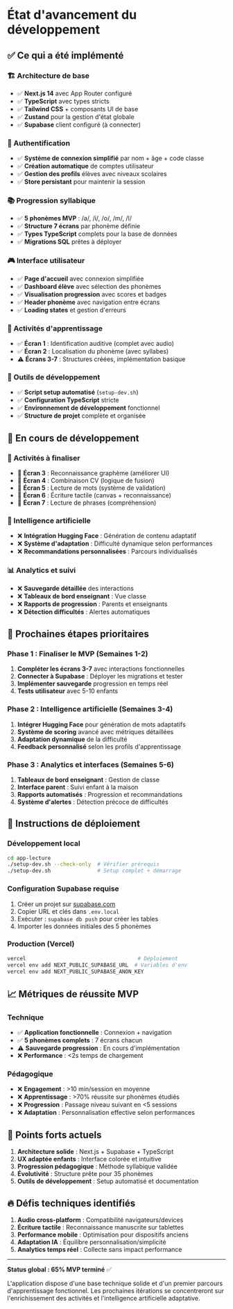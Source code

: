 # État d'avancement du développement

## ✅ Ce qui a été implémenté

### 🏗️ Architecture de base
- ✅ **Next.js 14** avec App Router configuré
- ✅ **TypeScript** avec types stricts
- ✅ **Tailwind CSS** + composants UI de base
- ✅ **Zustand** pour la gestion d'état globale
- ✅ **Supabase** client configuré (à connecter)

### 🔐 Authentification 
- ✅ **Système de connexion simplifié** par nom + âge + code classe
- ✅ **Création automatique** de comptes utilisateur
- ✅ **Gestion des profils** élèves avec niveaux scolaires
- ✅ **Store persistant** pour maintenir la session

### 📚 Progression syllabique
- ✅ **5 phonèmes MVP** : /a/, /i/, /o/, /m/, /l/
- ✅ **Structure 7 écrans** par phonème définie
- ✅ **Types TypeScript** complets pour la base de données
- ✅ **Migrations SQL** prêtes à déployer

### 🎮 Interface utilisateur
- ✅ **Page d'accueil** avec connexion simplifiée
- ✅ **Dashboard élève** avec sélection des phonèmes
- ✅ **Visualisation progression** avec scores et badges
- ✅ **Header phonème** avec navigation entre écrans
- ✅ **Loading states** et gestion d'erreurs

### 🎯 Activités d'apprentissage
- ✅ **Écran 1** : Identification auditive (complet avec audio)
- ✅ **Écran 2** : Localisation du phonème (avec syllabes)
- ⚠️ **Écrans 3-7** : Structures créées, implémentation basique

### 🔧 Outils de développement
- ✅ **Script setup automatisé** (`setup-dev.sh`)
- ✅ **Configuration TypeScript** stricte
- ✅ **Environnement de développement** fonctionnel
- ✅ **Structure de projet** complète et organisée

## 🚧 En cours de développement

### 🎲 Activités à finaliser
- 🔄 **Écran 3** : Reconnaissance graphème (améliorer UI)
- 🔄 **Écran 4** : Combinaison CV (logique de fusion)
- 🔄 **Écran 5** : Lecture de mots (système de validation)
- 🔄 **Écran 6** : Écriture tactile (canvas + reconnaissance)
- 🔄 **Écran 7** : Lecture de phrases (compréhension)

### 🤖 Intelligence artificielle
- ❌ **Intégration Hugging Face** : Génération de contenu adaptatif
- ❌ **Système d'adaptation** : Difficulté dynamique selon performances
- ❌ **Recommandations personnalisées** : Parcours individualisés

### 📊 Analytics et suivi
- ❌ **Sauvegarde détaillée** des interactions
- ❌ **Tableaux de bord enseignant** : Vue classe
- ❌ **Rapports de progression** : Parents et enseignants
- ❌ **Détection difficultés** : Alertes automatiques

## 🎯 Prochaines étapes prioritaires

### Phase 1 : Finaliser le MVP (Semaines 1-2)
1. **Compléter les écrans 3-7** avec interactions fonctionnelles
2. **Connecter à Supabase** : Déployer les migrations et tester
3. **Implémenter sauvegarde** progression en temps réel
4. **Tests utilisateur** avec 5-10 enfants

### Phase 2 : Intelligence artificielle (Semaines 3-4)
1. **Intégrer Hugging Face** pour génération de mots adaptatifs
2. **Système de scoring** avancé avec métriques détaillées
3. **Adaptation dynamique** de la difficulté
4. **Feedback personnalisé** selon les profils d'apprentissage

### Phase 3 : Analytics et interfaces (Semaines 5-6)
1. **Tableaux de bord enseignant** : Gestion de classe
2. **Interface parent** : Suivi enfant à la maison
3. **Rapports automatisés** : Progression et recommandations
4. **Système d'alertes** : Détection précoce de difficultés

## 🚀 Instructions de déploiement

### Développement local
```bash
cd app-lecture
./setup-dev.sh --check-only  # Vérifier prérequis
./setup-dev.sh               # Setup complet + démarrage
```

### Configuration Supabase requise
1. Créer un projet sur [supabase.com](https://supabase.com)
2. Copier URL et clés dans `.env.local`
3. Exécuter : `supabase db push` pour créer les tables
4. Importer les données initiales des 5 phonèmes

### Production (Vercel)
```bash
vercel                                    # Déploiement
vercel env add NEXT_PUBLIC_SUPABASE_URL  # Variables d'env
vercel env add NEXT_PUBLIC_SUPABASE_ANON_KEY
```

## 📈 Métriques de réussite MVP

### Technique
- ✅ **Application fonctionnelle** : Connexion + navigation
- ✅ **5 phonèmes complets** : 7 écrans chacun
- ⚠️ **Sauvegarde progression** : En cours d'implémentation
- ❌ **Performance** : <2s temps de chargement

### Pédagogique  
- ❌ **Engagement** : >10 min/session en moyenne
- ❌ **Apprentissage** : >70% réussite sur phonèmes étudiés
- ❌ **Progression** : Passage niveau suivant en <5 sessions
- ❌ **Adaptation** : Personnalisation effective selon performances

## 🎉 Points forts actuels

1. **Architecture solide** : Next.js + Supabase + TypeScript
2. **UX adaptée enfants** : Interface colorée et intuitive  
3. **Progression pédagogique** : Méthode syllabique validée
4. **Évolutivité** : Structure prête pour 35 phonèmes
5. **Outils de développement** : Setup automatisé et documentation

## 🔥 Défis techniques identifiés

1. **Audio cross-platform** : Compatibilité navigateurs/devices
2. **Écriture tactile** : Reconnaissance manuscrite sur tablettes
3. **Performance mobile** : Optimisation pour dispositifs anciens
4. **Adaptation IA** : Équilibre personnalisation/simplicité
5. **Analytics temps réel** : Collecte sans impact performance

---

**Status global : 65% MVP terminé** ✅

L'application dispose d'une base technique solide et d'un premier parcours d'apprentissage fonctionnel. Les prochaines itérations se concentreront sur l'enrichissement des activités et l'intelligence artificielle adaptative.
